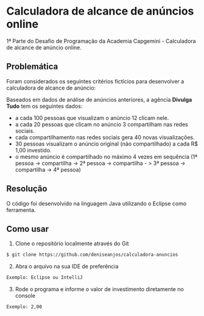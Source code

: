 # Calculadora de alcance de anúncios online

1ª Parte do Desafio de Programação da Academia Capgemini - Calculadora de alcance de anúncio online.

## Problemática

Foram considerados os seguintes critérios fictícios para desenvolver a calculadora de alcance de anúncio:

Baseados em dados de análise de anúncios anteriores, a agência <b>Divulga Tudo</b> tem os seguintes dados:

- a cada 100 pessoas que visualizam o anúncio 12 clicam nele.
- a cada 20 pessoas que clicam no anúncio 3 compartilham nas redes sociais.
- cada compartilhamento nas redes sociais gera 40 novas visualizações.
- 30 pessoas visualizam o anúncio original (não compartilhado) a cada R$ 1,00 investido.
- o mesmo anúncio é compartilhado no máximo 4 vezes em sequência (1ª pessoa -> compartilha -> 2ª pessoa -> compartilha - > 3ª pessoa -> compartilha -> 4ª pessoa)

## Resolução

O código foi desenvolvido na linguagem Java utilizando o Eclipse como ferramenta.

## Como usar

1. Clone o repositório localmente através do Git
```sh
$ git clone https://github.com/deniseanjos/calculadora-anuncios
```
2. Abra o arquivo na sua IDE de preferência
```sh
Exemplo: Eclipse ou IntelliJ
```
3. Rode o programa e informe o valor de investimento diretamente no console
```sh
Exemplo: 2,00
```
